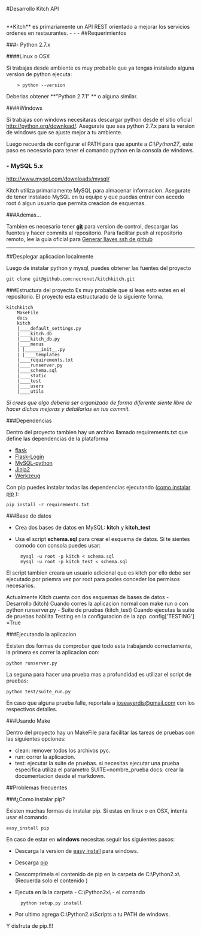 
#Desarrollo Kitch API 


<br/>
**Kitch** es primariamente un API REST orientado a mejorar los servicios ordenes en restaurantes.
- - -
##Requerimientos

###- Python 2.7.x 

####Linux o OSX 

Si trabajas desde ambiente es muy probable que ya tengas instalado alguna version de python ejecuta:
	
		> python --version
		
Deberias obtener **"Python 2.7.1"	** o alguna similar.
	
####Windows

Si trabajas con windows necesitaras descargar python desde el sitio oficial <http://python.org/download/>. Asegurate que sea python 2.7.x para la version de windows que se ajuste mejor a tu ambiente.

Luego recuerda de configurar el PATH para que apunte a *C:\Python27*, este paso es necesario para tener el comando python en la consola de windows.

### - MySQL 5.x
<http://www.mysql.com/downloads/mysql/>

Kitch utiliza primariamente MySQL para almacenar informacion. Asegurate de tener instalado MySQL en tu equipo y que puedas entrar con accedo root ó algun usuario que permita creacion de esquemas.

###Ademas…

Tambien es necesario tener [**git**](http://git-scm.com/) para version de control, descargar las fuentes y hacer commits al repositorio. Para facilitar push al repositorio remoto, lee la guia oficial para [Generar llaves ssh de github](http://www.tldrlegal.com/)
<br/>

- - -

##Desplegar aplicacion localmente

Luego de instalar python y mysql, puedes obtener las fuentes del proyecto 

	git clone git@github.com:necronet/kitchkitch.git


###Estructura del proyecto
Es muy probable que si leas esto estes en el repositorio. El proyecto esta estructurado de la siguiente forma.
	
	kitchkitch
		MakeFile
		docs
		kitch
		|____default_settings.py
		|____kitch.db
		|____kitch_db.py
		|____menus
		| |______init__.py
		| |____templates
		|____requirements.txt
		|____runserver.py
		|____schema.sql
		|____static
		|____test
		|____users
		|____utils

*Si crees que algo deberia ser organizado de forma diferente siente libre de hacer dichas mejoras y detallarlas en tus commit.*

###Dependencias

Dentro del proyecto tambien hay un archivo llamado requirements.txt que define las dependencias de la plataforma

- [flask](flask.pocoo.org)
- [Flask-Login](http://packages.python.org/Flask-Login/)
- [MySQL-python](http://pypi.python.org/pypi/MySQL-python)
- [Jinja2](http://jinja.pocoo.org/docs/)
- [Werkzeug](http://werkzeug.pocoo.org/)

Con pip puedes instalar todas las dependencias ejecutando ([como instalar pip](#install-pip) ):

	pip install -r requirements.txt

###Base de datos

- Crea dos bases de datos en MySQL: **kitch** y **kitch_test**
- Usa el script **schema.sql** para crear el esquema de datos. Si te sientes comodo con consola puedes usar:

		mysql -u root -p kitch < schema.sql
		mysql -u root -p kitch_test < schema.sql

El script tambien creara un usuario adicional que es kitch por ello debe ser ejecutado por priemra vez 
por root para podes conceder los permisos necesarios.

Actualmente Kitch cuenta con dos esquemas de bases de datos
	- Desarrollo (kitch)
		Cuando corres la aplicacion normal con make run o con python runserver.py
	- Suite de pruebas (kitch_test)
		Cuando ejecutas la suite de pruebas habilita Testing en la configuracion de la app.
			config['TESTING'] =True

###Ejecutando la aplicacion

Existen dos formas de comprobar que todo esta trabajando correctamente, la primera es correr la aplicacion con:

	python runserver.py
	
La seguna para hacer una prueba mas a profundidad es utilizar el script de pruebas:

	python test/suite_run.py

En caso que alguna prueba falle, reportala a <joseayerdis@gmail.com> con los respectivos detalles. 

###Usando Make

Dentro del proyecto hay un MakeFile para facilitar las tareas de pruebas con las siguientes opciones:

- clean: remover todos los archivos pyc.
- run: correr la aplicacion.
- test: ejecutar la suite de pruebas.
	si necesitas ejecutar una prueba especifica utiliza el parametro SUITE=nombre_prueba
docs: crear la documentacion desde el markdown. 


##Problemas frecuentes

###<a name="#install-pip">¿Como instalar pip?</a>

Existen muchas formas de instalar pip. Si estas en linux o en OSX, intenta usar el comando.
	
	easy_install pip 
	
En caso de estar en **windows** necesitas seguir los siguientes pasos:

- Descarga la version de [easy install](http://pypi.python.org/pypi/setuptools) para windows. 
- Descarga [pip](http://pypi.python.org/pypi/pip#downloads)
- Descomprimela el contenido de pip en la carpeta de C:\Python2.x\ (Recuerda solo el contenido )
- Ejecuta en la la carpeta - C:\Python2x\ - el comando
		
		python setup.py install
- Por ultimo agrega C:\Python2.x\Scripts a tu PATH de windows.

Y disfruta de pip.!!!

